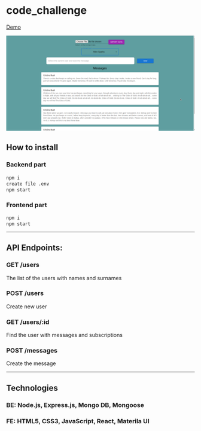 # code_challenge

[Demo](https://youtu.be/sMmv8UboWaE)

![Messages](./frontend/public/messages.png)

## How to install

### Backend part

```
npm i
create file .env
npm start
```

### Frontend part

```
npm i
npm start
```

---

## API Endpoints:

### GET /users

The list of the users with names and surnames

### POST /users

Create new user

### GET /users/:id

Find the user with messages and subscriptions

### POST /messages

Create the message

---

## Technologies

### BE: Node.js, Express.js, Mongo DB, Mongoose

### FE: HTML5, CSS3, JavaScript, React, Materila UI
